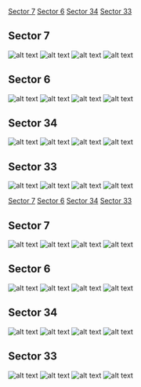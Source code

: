 [Sector 7](#sector7)
[Sector 6](#sector6)
[Sector 34](#sector34)
[Sector 33](#sector33)

<a name = "sector7"></a>
## Sector 7
![alt text](/tt/WASP-064_Sector_7/WASP-064_Sector_7_a_TimeSeries.png)
![alt text](/tt/WASP-064_Sector_7/WASP-064_Sector_7_b_FoldedLightCurve.png)
![alt text](/tt/WASP-064_Sector_7/WASP-064_Sector_7_b_IndividualTransitsWithFit.png)
![alt text](/tt/WASP-064_Sector_7/WASP-064_Sector_7_c_TimingResiduals.png)

<a name = "sector6"></a>
## Sector 6
![alt text](/tt/WASP-064_Sector_6/WASP-064_Sector_6_a_TimeSeries.png)
![alt text](/tt/WASP-064_Sector_6/WASP-064_Sector_6_b_FoldedLightCurve.png)
![alt text](/tt/WASP-064_Sector_6/WASP-064_Sector_6_b_IndividualTransitsWithFit.png)
![alt text](/tt/WASP-064_Sector_6/WASP-064_Sector_6_c_TimingResiduals.png)

<a name = "sector34"></a>
## Sector 34
![alt text](/tt/WASP-064_Sector_34/WASP-064_Sector_34_a_TimeSeries.png)
![alt text](/tt/WASP-064_Sector_34/WASP-064_Sector_34_b_FoldedLightCurve.png)
![alt text](/tt/WASP-064_Sector_34/WASP-064_Sector_34_b_IndividualTransitsWithFit.png)
![alt text](/tt/WASP-064_Sector_34/WASP-064_Sector_34_c_TimingResiduals.png)

<a name = "sector33"></a>
## Sector 33
![alt text](/tt/WASP-064_Sector_33/WASP-064_Sector_33_a_TimeSeries.png)
![alt text](/tt/WASP-064_Sector_33/WASP-064_Sector_33_b_FoldedLightCurve.png)
![alt text](/tt/WASP-064_Sector_33/WASP-064_Sector_33_b_IndividualTransitsWithFit.png)
![alt text](/tt/WASP-064_Sector_33/WASP-064_Sector_33_c_TimingResiduals.png)

[Sector 7](#sector7)
[Sector 6](#sector6)
[Sector 34](#sector34)
[Sector 33](#sector33)

<a name = "sector7"></a>
## Sector 7
![alt text](/tt/WASP-064_Sector_7/WASP-064_Sector_7_a_TimeSeries.png)
![alt text](/tt/WASP-064_Sector_7/WASP-064_Sector_7_b_FoldedLightCurve.png)
![alt text](/tt/WASP-064_Sector_7/WASP-064_Sector_7_b_IndividualTransitsWithFit.png)
![alt text](/tt/WASP-064_Sector_7/WASP-064_Sector_7_c_TimingResiduals.png)

<a name = "sector6"></a>
## Sector 6
![alt text](/tt/WASP-064_Sector_6/WASP-064_Sector_6_a_TimeSeries.png)
![alt text](/tt/WASP-064_Sector_6/WASP-064_Sector_6_b_FoldedLightCurve.png)
![alt text](/tt/WASP-064_Sector_6/WASP-064_Sector_6_b_IndividualTransitsWithFit.png)
![alt text](/tt/WASP-064_Sector_6/WASP-064_Sector_6_c_TimingResiduals.png)

<a name = "sector34"></a>
## Sector 34
![alt text](/tt/WASP-064_Sector_34/WASP-064_Sector_34_a_TimeSeries.png)
![alt text](/tt/WASP-064_Sector_34/WASP-064_Sector_34_b_FoldedLightCurve.png)
![alt text](/tt/WASP-064_Sector_34/WASP-064_Sector_34_b_IndividualTransitsWithFit.png)
![alt text](/tt/WASP-064_Sector_34/WASP-064_Sector_34_c_TimingResiduals.png)

<a name = "sector33"></a>
## Sector 33
![alt text](/tt/WASP-064_Sector_33/WASP-064_Sector_33_a_TimeSeries.png)
![alt text](/tt/WASP-064_Sector_33/WASP-064_Sector_33_b_FoldedLightCurve.png)
![alt text](/tt/WASP-064_Sector_33/WASP-064_Sector_33_b_IndividualTransitsWithFit.png)
![alt text](/tt/WASP-064_Sector_33/WASP-064_Sector_33_c_TimingResiduals.png)

